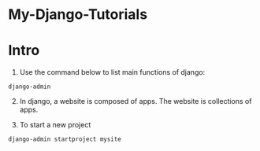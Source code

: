 # My-Django-Tutorials

# Intro

1) Use the command below to list main functions of django:

```
django-admin
```

2) In django, a website is composed of apps. The website is collections of apps.

3) To start a new project

```
django-admin startproject mysite
```